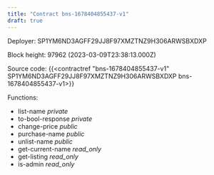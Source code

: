 ```yaml
---
title: "Contract bns-1678404855437-v1"
draft: true
---
```

Deployer: SP1YM6ND3AGFF29JJ8F97XMZTNZ9H306ARWSBXDXP


 



Block height: 97962 (2023-03-09T23:38:13.000Z)

Source code: {{<contractref "bns-1678404855437-v1" SP1YM6ND3AGFF29JJ8F97XMZTNZ9H306ARWSBXDXP bns-1678404855437-v1>}}

Functions:

* list-name _private_
* to-bool-response _private_
* change-price _public_
* purchase-name _public_
* unlist-name _public_
* get-current-name _read_only_
* get-listing _read_only_
* is-admin _read_only_
